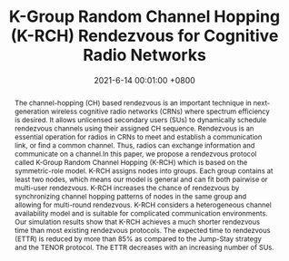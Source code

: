 ---
title:          "K-Group Random Channel Hopping (K-RCH) Rendezvous for Cognitive Radio Networks"
date:           2021-6-14 00:01:00 +0800
selected:       false
pub:            "IEEE International Conference on Communications (ICC)"
# pub_pre:        "Submitted to "
# pub_post:       'Under review.'
pub_last:       ' <span class="badge badge-pill badge-publication badge-success">Spotlight</span>'
pub_date:       "2021"
# semantic_scholar_id: 204e3073870fae3d05bcbc2f6a8e263d9b72e776  # use this to retrieve citation count
abstract: >-
  The channel-hopping (CH) based rendezvous is an important technique in next-generation wireless cognitive radio networks (CRNs) where spectrum efficiency is desired. It allows unlicensed secondary users (SUs) to dynamically schedule rendezvous channels using their assigned CH sequence. Rendezvous is an essential operation for radios in CRNs to meet and establish a communication link, or find a common channel. Thus, radios can exchange information and communicate on a channel.In this paper, we propose a rendezvous protocol called K-Group Random Channel Hopping (K-RCH) which is based on the symmetric-role model. K-RCH assigns nodes into groups. Each group contains at least two nodes, which means our model is general and can fit both pairwise or multi-user rendezvous. K-RCH increases the chance of rendezvous by synchronizing channel hopping patterns of nodes in the same group and allowing for multi-round rendezvous. K-RCH considers a heterogeneous channel availability model and is suitable for complicated communication environments. Our simulation results show that K-RCH achieves a much shorter rendezvous time than most existing rendezvous protocols. The expected time to rendezvous (ETTR) is reduced by more than 85% as compared to the Jump-Stay strategy and the TENOR protocol. The ETTR decreases with an increasing number of SUs.
cover:          /assets/images/covers/ICC2021.jpg
authors:
  - Xiaochan Xue#
  - Shucheng Yu#
  - Min Song
  - Chunsheng Xin
# * is equal contribution
links:
  - text: "Paper"
    url: "https://ieeexplore.ieee.org/abstract/document/9500643/"
    icon: "fa-solid fa-file-lines"
  # Code: https://github.com/Luna-Xue
  # Unsplash: https://unsplash.com/photos/sliced-in-half-pineapple--_PLJZmHZzk

---